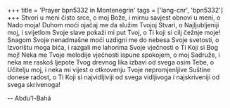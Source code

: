 +++
title = 'Prayer bpn5332 in Montenegrin'
tags = ['lang-cnr', 'bpn5332']
+++
Stvori u meni čisto srce, o moj Bože, i mirnu savjest obnovi u meni, o Nado moja! Duhom moći ojačaj me da služim Tvojoj Stvari, o Najljubljeniji moj, i svijetlom Svoje slave pokaži mi put Tvoj, o Ti koji si cilj čežnje moje! Snagom Svoje nenadmašne moći uzdigni me do nebesa Svoje svetosti, o Izvorištu moga bića, i razgali me lahorima Svoje vječnosti o Ti Koji si Bog moj! Neka me Tvoje melodije vječnosti ispune spokojem, o moj Sadruže, i neka me raskoš ljepote Tvog drevnog lika izbavi od svega osim Tebe, o Učitelju moj, i neka mi vijest o otkrovenju Tvoje nepromjenljive Suštine donese radost, o Ti Koji si najvidljiviji od svega vidljivoga i najskriveniji od svega skrivenoga!

-- Abdu'l-Bahá
